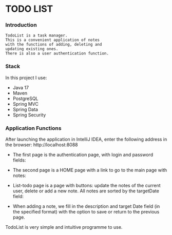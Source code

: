 # TODO LIST
### Introduction

    TodoList is a task manager. 
    This is a convenient application of notes 
    with the functions of adding, deleting and 
    updating existing ones. 
    There is also a user authentication function.

### Stack
In this project I use:
- Java 17
- Maven
- PostgreSQL
- Spring MVC
- Spring Data
- Spring Security

### Application Functions
After launching the application in IntelliJ IDEA, 
enter the following address in the browser:
http://localhost:8088

- The first page is the authentication page, 
with login and password fields:

- The second page is a HOME page with 
a link to go to the main page with notes:

- List-todo page is a page with buttons: 
update the notes of the current user, 
delete or add a new note. 
All notes are sorted by the targetDate field:

- When adding a note, we fill in the description 
and target Date field (in the specified format) 
with the option to save or return to the previous page.

TodoList is very simple and intuitive programme to use.
